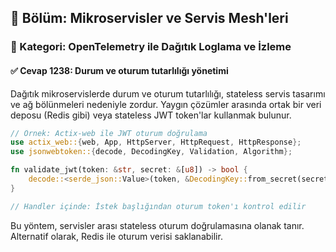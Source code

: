 ## 📘 Bölüm: Mikroservisler ve Servis Mesh'leri
### 🔹 Kategori: OpenTelemetry ile Dağıtık Loglama ve İzleme
#### ✅ Cevap 1238: Durum ve oturum tutarlılığı yönetimi

Dağıtık mikroservislerde durum ve oturum tutarlılığı, stateless servis tasarımı ve ağ bölünmeleri nedeniyle zordur. Yaygın çözümler arasında ortak bir veri deposu (Redis gibi) veya stateless JWT token'lar kullanmak bulunur.

```rust
// Örnek: Actix-web ile JWT oturum doğrulama
use actix_web::{web, App, HttpServer, HttpRequest, HttpResponse};
use jsonwebtoken::{decode, DecodingKey, Validation, Algorithm};

fn validate_jwt(token: &str, secret: &[u8]) -> bool {
    decode::<serde_json::Value>(token, &DecodingKey::from_secret(secret), &Validation::new(Algorithm::HS256)).is_ok()
}

// Handler içinde: İstek başlığından oturum token'ı kontrol edilir
```

Bu yöntem, servisler arası stateless oturum doğrulamasına olanak tanır. Alternatif olarak, Redis ile oturum verisi saklanabilir.
